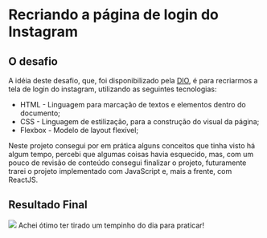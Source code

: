 # Recriando a página de login do Instagram

## O desafio
A idéia deste desafio, que, foi disponibilizado pela [DIO](https://www.dio.me/), é para recriarmos a tela de login do instagram, utilizando as seguintes tecnologias:
* HTML - Linguagem para marcação de textos e elementos dentro do documento;
* CSS - Linguagem de estilização, para a construção do visual da página;
* Flexbox - Modelo de layout flexível;

Neste projeto consegui por em prática alguns conceitos que tinha visto há algum tempo, percebi que algumas coisas havia esquecido, mas, com um pouco de revisão de conteúdo consegui finalizar o projeto, futuramente trarei o projeto implementado com JavaScript e, mais a frente, com ReactJS.

## Resultado Final
![](./img/Captura%20de%20Tela%202022-05-18%20%C3%A0s%2018.26.44.png)
Achei ótimo ter tirado um tempinho do dia para praticar!